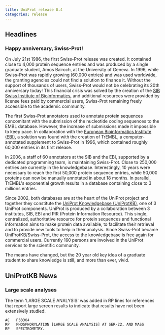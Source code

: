 ```yaml
---
title: UniProt release 8.4
categories: release
---
```


## Headlines

### Happy anniversary, Swiss-Prot!

On July 21st 1986, the first Swiss-Prot release was created. It contained close to 4,000 protein sequence entries and was produced by a single graduate student, Amos Bairoch, at the University of Geneva. In 1996, while Swiss-Prot was rapidly growing (60,000 entries) and was used worldwide, the granting agencies could not find a solution to finance it. Without the support of thousands of users, Swiss-Prot would not be celebrating its 20th anniversary today! This financial crisis was solved by the creation of the [SIB Swiss Institute of Bioinformatics](http://www.isb-sib.ch/), and additional resources were provided by license fees paid by commercial users, Swiss-Prot remaining freely accessible to the academic community.

The first Swiss-Prot annotators used to annotate protein sequences concomitant with the submission of the nucleotide coding sequences to the EMBL database. However, the increase of submissions made it impossible to keep pace. In collaboration with the [European Bioinformatics Institute (EBI)](http://www.ebi.ac.uk/), a solution was found with the creation of TrEMBL, a computer-annotated supplement to Swiss-Prot in 1996, which contained roughly 60,000 entries in its first release.

In 2006, a staff of 60 annotators at the SIB and the EBI, supported by a dedicated programming team, is maintaining Swiss-Prot. Close to 250,000 entries are currently in the knowledgebase. Interestingly, 10 years were necessary to reach the first 50,000 protein sequence entries, while 50,000 proteins can now be manually annotated in about 18 months. In parallel, TrEMBL's exponential growth results in a database containing close to 3 millions entries.

Since 2002, both databases are at the heart of the UniProt project and together they constitute the [UniProt Knowledgebase (UniProtKB)](http://www.uniprot.org/help/uniprotkb), one of 3 UniProt components. UniProt is produced by a collaboration between 3 institutes, SIB, EBI and PIR (Protein Information Resource). This single, centralized, authoritative resource for protein sequences and functional information aims to make protein data available, to facilitate their retrieval and to provide new tools to help in their analysis. Since Swiss-Prot became UniProtKB/Swiss-Prot, the access to the knowledgebase is free again for commercial users. Currently 160 persons are involved in the UniProt services to the scientific community.

The means have changed, but the 20 year old key idea of a graduate student to share knowledge is still, and more than ever, vivid.

  

## UniProtKB News

### Large scale analyses

The term 'LARGE SCALE ANALYSIS' was added in RP lines for references that report large screen results to indicate that results have not been extensively studied.

    AC   P33304
    RP   PHOSPHORYLATION [LARGE SCALE ANALYSIS] AT SER-22, AND MASS
    RP   SPECTROMETRY.
